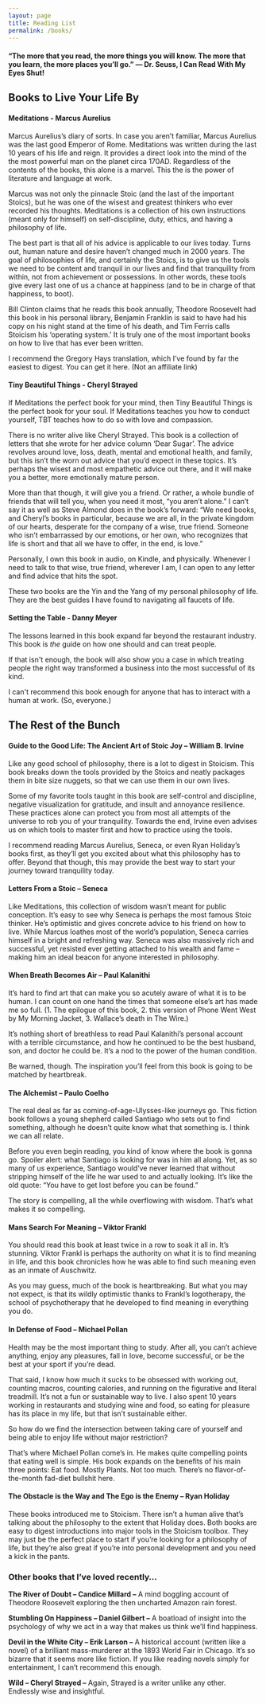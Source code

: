 ```yaml
---
layout: page
title: Reading List
permalink: /books/
---
```

#### “The more that you read, the more things you will know. The more that you learn, the more places you’ll go.” ― Dr. Seuss, I Can Read With My Eyes Shut!

## Books to Live Your Life By

#### Meditations - Marcus Aurelius
Marcus Aurelius’s diary of sorts. In case you aren’t familiar, Marcus Aurelius was the last good Emperor of Rome. Meditations was written during the last 10 years of his life and reign. It provides a direct look  into the mind of the the most powerful man on the planet circa 170AD. Regardless of the contents of the books, this alone is a marvel. This the  is the power of literature and language at work.

Marcus was not only the pinnacle Stoic (and the last of the important Stoics), but he was one of the wisest and greatest thinkers who ever recorded his thoughts. Meditations is a collection of his own instructions (meant only for himself) on self-discipline, duty, ethics, and  having a philosophy of life.

The best part is that all of his advice is applicable to our lives today. Turns out, human nature and desire haven’t changed much in 2000 years.  The goal of philosophies of life, and certainly the Stoics, is to give us the tools we need to be content and tranquil in our lives and find that tranquility from within, not from achievement or possessions. In other words, these tools give every last one of us a chance at happiness (and to be in charge of that happiness, to boot).

Bill Clinton claims that he reads this book annually, Theodore Roosevelt had this book in his personal library, Benjamin Franklin is said to have had his copy on his night stand at the time of his death, and Tim Ferris calls Stoicism his ‘operating system.’ It is truly one of the most important books on how to live that has ever been written.

I recommend the Gregory Hays translation, which I’ve found by far the easiest to digest. You can get it here. (Not an affiliate link)

#### Tiny Beautiful Things - Cheryl Strayed
If Meditations the perfect book for your mind, then Tiny Beautiful Things is the perfect book for your soul. If Meditations teaches you how to conduct yourself, TBT teaches how to do so with love and compassion.

There is no writer alive like Cheryl Strayed. This book is a collection of letters that she wrote for her advice column ‘Dear Sugar’.  The advice revolves around love, loss, death, mental and emotional health, and family, but this isn’t the worn out advice that you’d expect in these topics. It’s perhaps the wisest and most empathetic  advice out there, and it will make you a better, more emotionally mature person.

More than that though, it will give you a friend. Or rather, a whole bundle of friends that will tell you, when you need it most, “you aren’t alone.” I can’t say it as well as Steve Almond does in the book’s forward:  “We need books, and Cheryl’s books in particular, because we are all, in the private kingdom of our hearts, desperate for the company of a wise, true friend. Someone who isn’t embarrassed by our emotions, or her own, who recognizes that life is short and that all we have to offer, in the end, is love.”

Personally, I own this book in audio, on Kindle, and physically. Whenever I need to talk to that wise, true friend, wherever I am, I can open to any letter and find advice that hits the spot.

These two books are the Yin and the Yang of my personal philosophy of life. They are the best guides I have found to navigating all faucets of life.

#### Setting the Table - Danny Meyer
The lessons learned in this book expand far beyond the restaurant industry. This book is *the* guide on how one should and can treat people. 

If that isn't enough, the book will also show you a case in which treating people the right way transformed a business into the most successful of its kind. 

I can't recommend this book enough for anyone that has to interact with a human at work. (So, everyone.)




## The Rest of the Bunch

#### Guide to the Good Life: The Ancient Art of Stoic Joy – William B. Irvine
Like any good school of philosophy, there is a lot to digest in Stoicism.  This book breaks down the tools provided by the Stoics and neatly packages them in bite size nuggets, so that we can use them in our own lives.

Some of my favorite tools taught in this book are self-control and discipline, negative visualization for  gratitude, and insult and annoyance resilience. These practices alone can protect you from most all attempts of the universe to rob you of your tranquility. Towards the end, Irvine even advises us on which tools to master first and how to practice using the tools.

I recommend reading Marcus Aurelius, Seneca, or even Ryan Holiday’s books first,  as they’ll get you excited about what this philosophy has to offer. Beyond that though, this may provide the best way to start your journey toward tranquility today.

#### Letters From a Stoic – Seneca
Like Meditations, this collection of wisdom wasn’t meant for public conception. It’s easy to see why Seneca is perhaps the most famous Stoic thinker.  He’s optimistic and gives concrete advice to his friend on how to live.  While Marcus loathes most of the world’s population, Seneca carries himself in a bright and refreshing way. Seneca was also massively rich and successful, yet resisted ever getting attached to his wealth and fame – making him an ideal beacon for anyone interested in philosophy.

#### When Breath Becomes Air – Paul Kalanithi
It’s hard to find art that can make you so acutely aware of what it is to be human. I can count on one hand the times that someone else’s art has made me so full. (1. The epilogue of this book,  2. this version of Phone Went West by My Morning Jacket,  3. Wallace’s death in The Wire.)

It’s nothing short of breathless to read Paul Kalanithi’s personal account with a terrible circumstance, and how he continued to be the best husband, son, and doctor he could be. It’s a nod to the power of the human condition.

Be warned, though. The inspiration you’ll feel from this book is going to be matched by heartbreak.

#### The Alchemist – Paulo Coelho  
The real deal as far as coming-of-age-Ulysses-like journeys go. This fiction book follows a young shepherd called Santiago who sets out to find something, although he doesn’t quite know what that something is. I think we can all relate.

Before you even begin reading, you kind of know where the book is gonna go. Spoiler alert: what Santiago is looking for was in him all along. Yet, as so many of us experience, Santiago would’ve never learned that without stripping himself of the life he war used to and actually looking. It’s like the old quote: “You have to get lost before you can be found.”

The story is compelling, all the while overflowing with wisdom. That’s what makes it so compelling.

#### Mans Search For Meaning – Viktor Frankl 
You should read this book at least twice in a row to soak it all in. It’s stunning. Viktor Frankl is perhaps the authority on what it is to find meaning in life, and this book chronicles how he was able to find such meaning even as an inmate of Auschwitz.

As you may guess, much of the book is heartbreaking.  But what you may not expect, is that its wildly optimistic thanks to Frankl’s logotherapy, the school of psychotherapy that he developed to find meaning in everything you do.

#### In Defense of Food – Michael Pollan  
Health may be the most important thing to study. After all, you can’t achieve anything, enjoy any pleasures, fall in love, become successful, or be the best at your sport if you’re dead.

That said, I know how much it sucks to be obsessed with working out, counting macros, counting calories, and running on the figurative and literal treadmill. It’s not a fun or sustainable way to live.  I also spent 10 years working in restaurants and studying wine and food,  so eating for pleasure has its place in my life, but that isn’t sustainable either.

So how do we find the intersection between taking care of yourself  and being able to enjoy life without major restriction?

That’s where Michael Pollan come’s in. He makes quite compelling points that eating well is simple. His book expands on the benefits of his main three points: Eat food. Mostly Plants. Not too much. There’s no flavor-of-the-month fad-diet bullshit here.

#### The Obstacle is the Way and The Ego is the Enemy – Ryan Holiday 
These books introduced me to Stoicism. There isn’t a human alive that’s talking about the philosophy to the extent that Holiday does. Both books are easy to digest introductions into major tools in the Stoicism toolbox. They may just be the perfect place to start if you’re looking for a philosophy of life, but they’re also great if you’re into personal development and you need a kick in the pants.



### Other books that I’ve loved recently…  

**The River of Doubt – Candice Millard –** A mind boggling account of Theodore Roosevelt exploring the then uncharted Amazon rain forest.

**Stumbling On Happiness – Daniel Gilbert –** A boatload of insight into the psychology of why we act in a way that makes us think we’ll find happiness.

**Devil in the White City – Erik Larson –** A historical account (written like a novel) of a brilliant mass-murderer at the 1893 World Fair in Chicago. It’s so bizarre that it seems more like fiction. If you like reading novels simply for entertainment, I can’t recommend this enough.

**Wild – Cheryl Strayed –** Again, Strayed is a writer unlike any other. Endlessly wise and insightful.